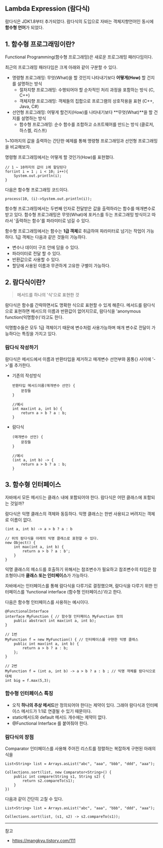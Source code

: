 ## Lambda Expression (람다식)

람다식은 JDK1.8부터 추가되었다. 람다식의 도입으로 자바는 객체지향언어인 동시에 **함수형 언어**가 되었다.

## 1. 함수형 프로그래밍이란?

Functional Programming(함수형 프로그래밍)은 새로운 프로그래밍 패러다임이다. 

최근의 프로그래밍 패러다임은 크게 아래와 같이 구분할 수 있다.

* 명령형 프로그래밍: 무엇(What)을 할 것인지 나타내기보다 **어떻게(How)** 할 건지를 설명하는 방식
    * 절차지향 프로그래밍: 수행되어야 할 순차적인 처리 과정을 포함하는 방식 (C, C++)
    * 객체지향 프로그래밍: 객체들의 집합으로 프로그램의 상호작용을 표현 (C++, Java, C#)
* 선언형 프로그래밍: 어떻게 할건지(How)를 나타내기보다 **무엇(What)**을 할 건지를 설명하는 방식
    * 함수형 프로그래밍: 순수 함수를 조합하고 소프트웨어를 만드는 방식 (클로저, 하스켈, 리스프)

1~10까지의 값을 출력하는 간단한 예제를 통해 명령형 프로그래밍과 선언형 프로그래밍을 비교해보자.

명령형 프로그래밍에서는 어떻게 할 것인가(How)를 표현했다.
```
// 1 ~ 10까지의 값이 i에 할당된다
for(int i = 1 ; i < 10; i++){
    System.out.println(i);
}
```
다음은 함수형 프로그래밍 코드이다.
```
process(10, (i)->System.out.println(i));
```
함수형 프로그래밍에서는 두번째 인자로 전달받은 값을 출력하라는 함수를 매개변수로 받고 있다. 함수형 프로그래밍은 무엇(What)에 포커스를 두는 프로그래밍 방식이고 따라서 '출력하는 함수'를 파라미터로 넘길 수 있다.

함수형 프로그래밍에서는 함수는 **1급 객체**로 취급하여 파라미터로 넘기는 작업이 가능하다. 1급 객체는 다음과 같은 것들이 가능하다.
* 변수나 데이터 구조 안에 담을 수 있다.
* 파라미터로 전달 할 수 있다.
* 반환값으로 사용할 수 있다.
* 할당에 사용된 이름과 무관하게 고유한 구별이 가능하다.

## 2. 람다식이란?

> 메서드를 하나의 '식'으로 표현한 것

람다식은 함수를 간략하면서도 명확한 식으로 표현할 수 있게 해준다. 메서드를 람다식으로 표현하면 메서드의 이름과 반환값이 없어지므로, 람다식을 'anonymous function(익명함수)'라고도 한다.

익명함수들은 모두 1급 객체이기 때문에 변수처럼 사용가능하며 매개 변수로 전달이 가능하다는 특징을 가지고 있다.

### 람다식 작성하기

람다식은 메서드에서 이름과 반환타입을 제거하고 매개변수 선언부와 몸통{} 사이에 '->'를 추가한다.

* 기존의 작성방식
    ```
    반환타입 메서드이름(매개변수 선언) {
        문장들
    }

    //예시
    int max(int a, int b) {
        return a > b ? a : b;
    }
    ```
* 람다식
    ```
    (매개변수 선언) {
        문장들
    }

    //예시
    (int a, int b) -> {
        return a > b ? a : b;
    }
    ```

## 3. 함수형 인터페이스

자바에서 모든 메서드는 클래스 내에 포함되어야 한다. 람다식은 어떤 클래스에 포함되는 것일까?

람다식은 익명 클래스의 객체와 동등하다. 익명 클래스는 한번 사용되고 버려지는 객체로 이름이 없다.

```
(int a, int b) -> a > b ? a : b

// 위의 람다식을 아래의 익명 클래스로 표현할 수 있다.
new Object() {
    int max(int a, int b) {
        return a > b ? a : b';
    }
}
```
익명 클래스의 메소드를 호출하기 위해서는 참조변수가 필요하고 참조변수의 타입은 참조형이니까 **클래스 또는 인터페이스**가 가능하다.

자바에서는 인터페이스를 통해 람다식을 다루기로 결정했으며, 람다식을 다루기 위한 인터페이스를 'functional interface (함수형 인터페이스)'라고 한다.

다음은 함수형 인터페이스를 사용하는 예시이다.

```
@FunctionalInterface
interface MyFunction { // 함수형 인터페이스 MyFunction 정의
    public abstract int max(int a, int b);
}

// 1번
MyFunction f = new MyFunction() { // 인터페이스를 구현한 익명 클래스
    public int max(int a, int b) {
        return a > b ? a : b;
    };
}

// 2번
MyFunction f = (int a, int b) -> a > b ? a : b ; // 익명 객체를 람다식으로 대체
int big = f.max(5,3);
```

### 함수형 인터페이스 특징
* 오직 **하나의 추상 메서드**만 정의되어야 한다는 제약이 있다. 그래야 람다식과 인터페이스 메서드가 1:1로 연결될 수 있기 때문이다.
* static메서드와 default 메서드 개수에는 제약이 없다.
* @Functional Interface 를 붙여줘야 한다.

### 람다식의 장점

Comparator 인터페이스를 사용해 주어진 리스트를 정렬하는 복잡하게 구현된 아래의 식을

```
List<String> list = Arrays.asList("abc", "aaa", "bbb", "ddd", "aaa");

Collections.sort(list, new Comparator<String>() {
    public int compare(String s1, String s2) {
        return s2.compareTo(s1);
    }
})
```

다음과 같이 간단히 고칠 수 있다. 

```
List<String> list = Arrays.asList("abc", "aaa", "bbb", "ddd", "aaa");

Collections.sort(list, (s1, s2) -> s2.compareTo(s1));
```


---
참고
* https://mangkyu.tistory.com/111